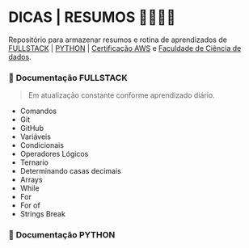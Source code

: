 
# DICAS | RESUMOS 🫱🏽‍🫲🏾

Repositório para armazenar resumos e rotina de aprendizados de [FULLSTACK](https://github.com/isabeladomingoss/APRENDIZADO/tree/main/FULLSTACK)
| [PYTHON](https://github.com/isabeladomingoss/APRENDIZADO/tree/main/PYTHON) | [Certificação AWS](https://github.com/isabeladomingoss/APRENDIZADO/tree/main/AWS) e [Faculdade de Ciência de dados](https://github.com/isabeladomingoss/APRENDIZADO/tree/main/CIENCIA-DE-DADOS).

### 📒 **Documentação FULLSTACK**
> Em atualização constante conforme aprendizado diário.
- Comandos
- Git
- GitHub
- Variáveis
- Condicionais
- Operadores Lógicos
- Ternario
- Determinando casas decimais
- Arrays
- While
- For
- For of
- Strings Break

### 📒 **Documentação PYTHON**

